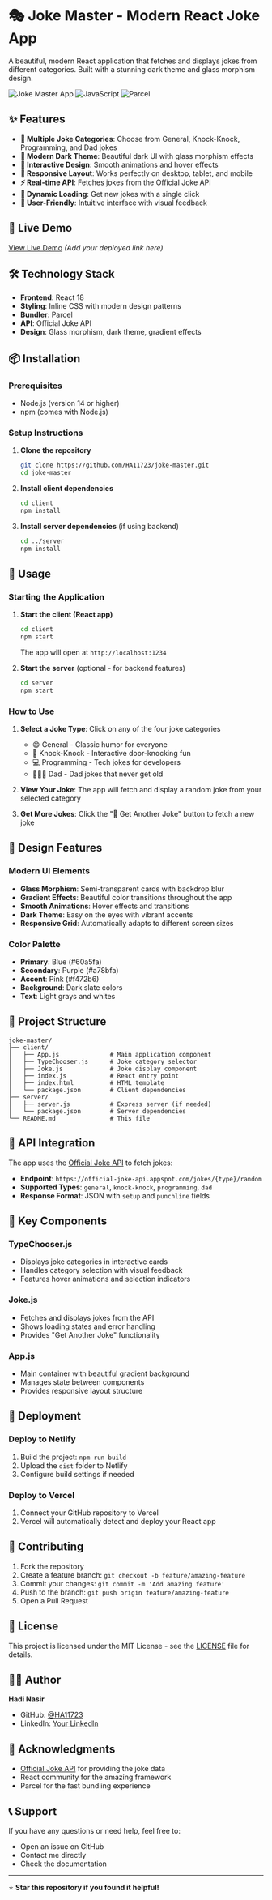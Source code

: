 # 🎭 Joke Master - Modern React Joke App

A beautiful, modern React application that fetches and displays jokes from different categories. Built with a stunning dark theme and glass morphism design.

![Joke Master App](https://img.shields.io/badge/React-18.0+-blue?style=for-the-badge&logo=react)
![JavaScript](https://img.shields.io/badge/JavaScript-ES6+-yellow?style=for-the-badge&logo=javascript)
![Parcel](https://img.shields.io/badge/Parcel-Bundler-orange?style=for-the-badge&logo=parcel)

## ✨ Features

- **🎪 Multiple Joke Categories**: Choose from General, Knock-Knock, Programming, and Dad jokes
- **🌙 Modern Dark Theme**: Beautiful dark UI with glass morphism effects
- **🎨 Interactive Design**: Smooth animations and hover effects
- **📱 Responsive Layout**: Works perfectly on desktop, tablet, and mobile
- **⚡ Real-time API**: Fetches jokes from the Official Joke API
- **🔄 Dynamic Loading**: Get new jokes with a single click
- **🎯 User-Friendly**: Intuitive interface with visual feedback

## 🚀 Live Demo

[View Live Demo](#) _(Add your deployed link here)_

## 🛠️ Technology Stack

- **Frontend**: React 18
- **Styling**: Inline CSS with modern design patterns
- **Bundler**: Parcel
- **API**: Official Joke API
- **Design**: Glass morphism, dark theme, gradient effects

## 📦 Installation

### Prerequisites

- Node.js (version 14 or higher)
- npm (comes with Node.js)

### Setup Instructions

1. **Clone the repository**

   ```bash
   git clone https://github.com/HA11723/joke-master.git
   cd joke-master
   ```

2. **Install client dependencies**

   ```bash
   cd client
   npm install
   ```

3. **Install server dependencies** (if using backend)
   ```bash
   cd ../server
   npm install
   ```

## 🎯 Usage

### Starting the Application

1. **Start the client (React app)**

   ```bash
   cd client
   npm start
   ```

   The app will open at `http://localhost:1234`

2. **Start the server** (optional - for backend features)
   ```bash
   cd server
   npm start
   ```

### How to Use

1. **Select a Joke Type**: Click on any of the four joke categories

   - 😄 General - Classic humor for everyone
   - 🚪 Knock-Knock - Interactive door-knocking fun
   - 💻 Programming - Tech jokes for developers
   - 👨‍👧‍👦 Dad - Dad jokes that never get old

2. **View Your Joke**: The app will fetch and display a random joke from your selected category

3. **Get More Jokes**: Click the "🎲 Get Another Joke" button to fetch a new joke

## 🎨 Design Features

### Modern UI Elements

- **Glass Morphism**: Semi-transparent cards with backdrop blur
- **Gradient Effects**: Beautiful color transitions throughout the app
- **Smooth Animations**: Hover effects and transitions
- **Dark Theme**: Easy on the eyes with vibrant accents
- **Responsive Grid**: Automatically adapts to different screen sizes

### Color Palette

- **Primary**: Blue (#60a5fa)
- **Secondary**: Purple (#a78bfa)
- **Accent**: Pink (#f472b6)
- **Background**: Dark slate colors
- **Text**: Light grays and whites

## 📁 Project Structure

```
joke-master/
├── client/
│   ├── App.js              # Main application component
│   ├── TypeChooser.js      # Joke category selector
│   ├── Joke.js             # Joke display component
│   ├── index.js            # React entry point
│   ├── index.html          # HTML template
│   └── package.json        # Client dependencies
├── server/
│   ├── server.js           # Express server (if needed)
│   └── package.json        # Server dependencies
└── README.md               # This file
```

## 🔧 API Integration

The app uses the [Official Joke API](https://official-joke-api.appspot.com/) to fetch jokes:

- **Endpoint**: `https://official-joke-api.appspot.com/jokes/{type}/random`
- **Supported Types**: `general`, `knock-knock`, `programming`, `dad`
- **Response Format**: JSON with `setup` and `punchline` fields

## 🎯 Key Components

### TypeChooser.js

- Displays joke categories in interactive cards
- Handles category selection with visual feedback
- Features hover animations and selection indicators

### Joke.js

- Fetches and displays jokes from the API
- Shows loading states and error handling
- Provides "Get Another Joke" functionality

### App.js

- Main container with beautiful gradient background
- Manages state between components
- Provides responsive layout structure

## 🚀 Deployment

### Deploy to Netlify

1. Build the project: `npm run build`
2. Upload the `dist` folder to Netlify
3. Configure build settings if needed

### Deploy to Vercel

1. Connect your GitHub repository to Vercel
2. Vercel will automatically detect and deploy your React app

## 🤝 Contributing

1. Fork the repository
2. Create a feature branch: `git checkout -b feature/amazing-feature`
3. Commit your changes: `git commit -m 'Add amazing feature'`
4. Push to the branch: `git push origin feature/amazing-feature`
5. Open a Pull Request

## 📝 License

This project is licensed under the MIT License - see the [LICENSE](LICENSE) file for details.

## 👨‍💻 Author

**Hadi Nasir**

- GitHub: [@HA11723](https://github.com/HA11723)
- LinkedIn: [Your LinkedIn](https://linkedin.com/in/yourprofile)

## 🙏 Acknowledgments

- [Official Joke API](https://official-joke-api.appspot.com/) for providing the joke data
- React community for the amazing framework
- Parcel for the fast bundling experience

## 📞 Support

If you have any questions or need help, feel free to:

- Open an issue on GitHub
- Contact me directly
- Check the documentation

---

⭐ **Star this repository if you found it helpful!**
